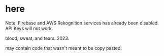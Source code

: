 # here
Note: Firebase and AWS Rekognition services has already been disabled. API Keys will not work.

blood, sweat, and tears. 2023.

may contain code that wasn't meant to be copy pasted.
